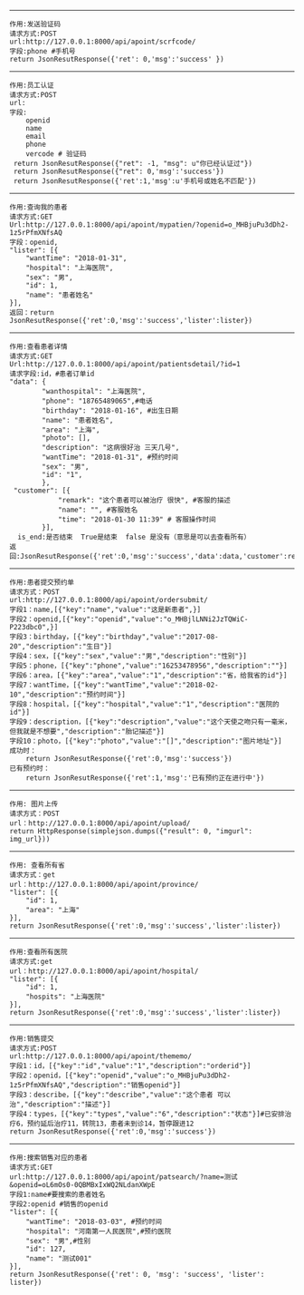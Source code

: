 ****
    作用:发送验证码
    请求方式:POST
    url:http://127.0.0.1:8000/api/apoint/scrfcode/
    字段:phone #手机号
    return JsonResutResponse({'ret': 0,'msg':'success' })

****
    作用:员工认证
    请求方式:POST
    url:
    字段:
        openid
        name
        email
        phone
        vercode # 验证码
     return JsonResutResponse({"ret": -1, "msg": u"你已经认证过"})
     return JsonResutResponse({"ret": 0,'msg':'success'})
     return JsonResutResponse({'ret':1,'msg':u'手机号或姓名不匹配'})


****
    作用:查询我的患者
    请求方式:GET
    Url:http://127.0.0.1:8000/api/apoint/mypatien/?openid=o_MHBjuPu3dDh2-1z5rPfmXNfsAQ
    字段：openid,
    "lister": [{
        "wantTime": "2018-01-31",
        "hospital": "上海医院",
        "sex": "男",
        "id": 1,
        "name": "患者姓名"
    }],
    返回：return JsonResutResponse({'ret':0,'msg':'success','lister':lister})

****
    作用:查看患者详情
    请求方式:GET
    Url:http://127.0.0.1:8000/api/apoint/patientsdetail/?id=1
    请求字段:id，#患者订单id
    "data": {
            "wanthospital": "上海医院",
            "phone": "18765489065",#电话
            "birthday": "2018-01-16", #出生日期
            "name": "患者姓名",
            "area": "上海",
            "photo": [],
            "description": "这病很好治 三天几号",
            "wantTime": "2018-01-31", #预约时间
            "sex": "男",
            "id": "1",
            },
     "customer": [{
                "remark": "这个患者可以被治疗 很快", #客服的描述
                "name": "", #客服姓名
                "time": "2018-01-30 11:39" # 客服操作时间
            }],
      is_end:是否结束  True是结束  false 是没有（意思是可以去查看所有）
    返回:JsonResutResponse({'ret':0,'msg':'success','data':data,'customer':record,'is_end':is_end})

****
    作用:患者提交预约单
    请求方式：POST
    url:http://127.0.0.1:8000/api/apoint/ordersubmit/
    字段1：name,[{"key":"name","value":"这是新患者",}]
    字段2：openid,[{"key":"openid","value":"o_MHBjlLNNi2JzTQWiC-P223dbc0",}]
    字段3：birthday，[{"key":"birthday","value":"2017-08-20","description":"生日"}]
    字段4：sex，[{"key":"sex","value":"男","description":"性别"}]
    字段5：phone，[{"key":"phone","value":"16253478956","description":""}]
    字段6：area，[{"key":"area","value":"1","description":"省，给我省的id"}]
    字段7：wantTime，[{"key":"wantTime","value":"2018-02-10","description":"预约时间"}]
    字段8：hospital，[{"key":"hospital","value":"1","description":"医院的id"}]
    字段9：description，[{"key":"description","value":"这个天使之吻只有一毫米，但我就是不想要","description":"胎记描述"}]
    字段10：photo，[{"key":"photo","value":"[]","description":"图片地址"}]
    成功时：
        return JsonResutResponse({'ret':0,'msg':'success'})
    已有预约时：
        return JsonResutResponse({'ret':1,'msg':'已有预约正在进行中'})

****
    作用: 图片上传
    请求方式：POST
    url：http://127.0.0.1:8000/api/apoint/upload/
    return HttpResponse(simplejson.dumps({"result": 0, "imgurl": img_url}))

****
    作用: 查看所有省
    请求方式：get
    url：http://127.0.0.1:8000/api/apoint/province/
    "lister": [{
		"id": 1,
		"area": "上海"
	}],
    return JsonResutResponse({'ret':0,'msg':'success','lister':lister})

****
    作用:查看所有医院
    请求方式:get
    url：http://127.0.0.1:8000/api/apoint/hospital/
    "lister": [{
		"id": 1,
		"hospits": "上海医院"
	}],
    return JsonResutResponse({'ret':0,'msg':'success','lister':lister})

****
    作用:销售提交
    请求方式:POST
    url:http://127.0.0.1:8000/api/apoint/thememo/
    字段1：id，[{"key":"id","value":"1","description":"orderid"}]
    字段2：openid，[{"key":"openid","value":"o_MHBjuPu3dDh2-1z5rPfmXNfsAQ","description":"销售openid"}]
    字段3：describe，[{"key":"describe","value":"这个患者 可以治","description":"描述"}]
    字段4：types，[{"key":"types","value":"6","description":"状态"}]#已安排治疗6，预约延后治疗11，转院13，患者未到诊14，暂停跟进12
    return JsonResutResponse({'ret':0,'msg':'success'})

****
    作用:搜索销售对应的患者
    请求方式:GET
    url:http://127.0.0.1:8000/api/apoint/patsearch/?name=测试&openid=oL6mOs0-0QBMBxIxWQ2NLdanXWpE
    字段1:name#要搜索的患者姓名
    字段2:openid #销售的openid
    "lister": [{
        "wantTime": "2018-03-03", #预约时间
        "hospital": "河南第一人民医院",#预约医院
        "sex": "男",#性别
        "id": 127,
        "name": "测试001"
    }],
    return JsonResutResponse({'ret': 0, 'msg': 'success', 'lister': lister})